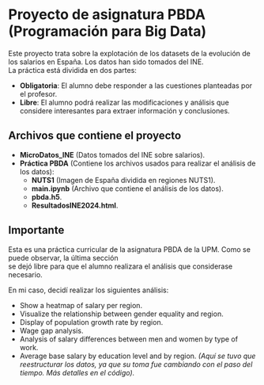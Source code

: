 # Proyecto de asignatura PBDA (Programación para Big Data)

Este proyecto trata sobre la explotación de los datasets de la evolución de los salarios en España. Los datos han sido tomados del INE.  
La práctica está dividida en dos partes:  

- **Obligatoria**: El alumno debe responder a las cuestiones planteadas por el profesor.  
- **Libre**: El alumno podrá realizar las modificaciones y análisis que considere interesantes para extraer información y conclusiones.  

## Archivos que contiene el proyecto

- **MicroDatos_INE** (Datos tomados del INE sobre salarios).  
- **Práctica PBDA** (Contiene los archivos usados para realizar el análisis de los datos):  
    - **NUTS1** (Imagen de España dividida en regiones NUTS1).  
    - **main.ipynb** (Archivo que contiene el análisis de los datos).  
    - **pbda.h5**.  
    - **ResultadosINE2024.html**.  

## Importante

Esta es una práctica curricular de la asignatura PBDA de la UPM. Como se puede observar, la última sección  
se dejó libre para que el alumno realizara el análisis que considerase necesario.  

En mi caso, decidí realizar los siguientes análisis:  

- Show a heatmap of salary per region.  
- Visualize the relationship between gender equality and region.
- Display of population growth rate by region.  
- Wage gap analysis. 
- Analysis of salary differences between men and women by type of work.  
- Average base salary by education level and by region. *(Aquí se tuvo que reestructurar los datos, ya que su toma fue cambiando con el paso del tiempo. Más detalles en el código).*
